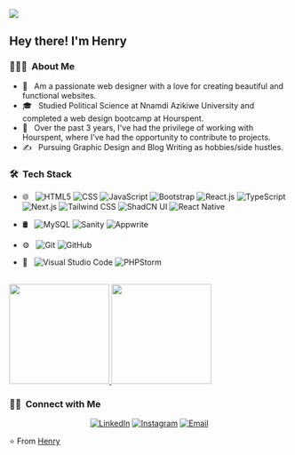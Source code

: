 <img src="https://raw.githubusercontent.com/Henryking98/Henryking98/master/assets/Henry%King%20Banner.png">

<h2> Hey there! I'm Henry</h2>

<h3> 👨🏻‍💻 &nbsp;About Me </h3>

- 🤔 &nbsp; Am a passionate web designer with a love for creating beautiful and functional websites.
- 🎓 &nbsp; Studied Political Science at Nnamdi Azikiwe University and completed a web design bootcamp at Hourspent.
- 💼 &nbsp; Over the past 3 years, I've had the privilege of working with Hourspent, where I've had the opportunity to contribute to projects.
- ✍️ &nbsp; Pursuing Graphic Design and Blog Writing as hobbies/side hustles.

<h3> 🛠 &nbsp;Tech Stack</h3>

- 🌐 &nbsp;
  ![HTML5](https://img.shields.io/badge/-HTML5-333333?style=flat&logo=HTML5)
  ![CSS](https://img.shields.io/badge/-CSS-333333?style=flat&logo=CSS3&logoColor=1572B6)
  ![JavaScript](https://img.shields.io/badge/-JavaScript-333333?style=flat&logo=javascript)
  ![Bootstrap](https://img.shields.io/badge/-Bootstrap-333333?style=flat&logo=bootstrap&logoColor=563D7C)
  ![React.js](https://img.shields.io/badge/-React-333333?style=flat&logo=react)
  ![TypeScript](https://img.shields.io/badge/-TypeScript-333333?style=flat&logo=typescript)
  ![Next.js](https://img.shields.io/badge/-Next.js-333333?style=flat&logo=next.js)
  ![Tailwind CSS](https://img.shields.io/badge/-Tailwind_CSS-333333?style=flat&logo=tailwind-css)
  ![ShadCN UI](https://img.shields.io/badge/-ShadCN_UI-333333?style=flat&logo=data:image/png;base64,iVBORw0KGgoAAAANSUhEUgAAABAAAAAQCAYAAAAf8/9hAAABF0lEQVR42mL8//8/AyWg4PpPDVwg0wAgGo5EOzv7rwMDf+fPv/7izMlIpX1Go2dEBSABKcUl3f38/AwMjFyDTPx8fFwWAtMlIpUZiZ+AAA5DsUhzLy8nJ0cHP2HQ1cBYgAnAy4CpGGQWmBgYGzQ1JU5WrpaURQAGUJ2fXZyCXNgAApcA2sEP0rKysqLVF+urpyBz6sCrKiJQAsYAKwARlk5ONjSyScTAUHR0FGWaEZAR/2h+eXtA5jZTAjIxlClHpADNQAAAAwNFGRjcA1cEoSyAMgGYCt1I5tQhIAAJ8PAi2kEGJlGBgYFip5e3NwsACr4CiCsADUBYgYJqbi4uqpSRUdFS2trSACggYBgDcyMjIwMAxAdL+GhSXlRAAAAABJRU5ErkJggg==)
   ![React Native](https://img.shields.io/badge/-React%20Native-333333?style=flat&logo=react&logoColor=61DAFB)  

- 🛢 &nbsp;
  ![MySQL](https://img.shields.io/badge/-MySQL-333333?style=flat&logo=mysql)
  ![Sanity](https://img.shields.io/badge/-Sanity-333333?style=flat&logo=sanity&logoColor=FF473A)
  ![Appwrite](https://img.shields.io/badge/-Appwrite-333333?style=flat&logo=appwrite&logoColor=F02E65)
- ⚙️ &nbsp;
  ![Git](https://img.shields.io/badge/-Git-333333?style=flat&logo=git)
  ![GitHub](https://img.shields.io/badge/-GitHub-333333?style=flat&logo=github)
- 🔧 &nbsp;
  ![Visual Studio Code](https://img.shields.io/badge/-Visual%20Studio%20Code-333333?style=flat&logo=visual-studio-code&logoColor=007ACC)
  ![PHPStorm](https://img.shields.io/badge/-PHPStorm-333333?style=flat)
  
<br/>
 
<a href="https://github.com/Henryking98/">
  <img height="180em" src="https://github-readme-stats.vercel.app/api?username=Henryking98&theme=buefy&show_icons=true" />
  <img height="180em" src="https://github-readme-stats.vercel.app/api/top-langs/?username=Henryking98&theme=buefy&layout=compact" />
</a>

<br/>

<h3> 🤝🏻 &nbsp;Connect with Me </h3>

<p align="center">
<a href="https://www.linkedin.com/in/chinwendu-uzodinma/"><img alt="LinkedIn" src="https://img.shields.io/badge/LinkedIn-%20Henry%20King-blue?style=flat-square&logo=linkedin"></a>
<a href="https://www.instagram.com/uzodinmachinwendu/"><img alt="Instagram" src="https://img.shields.io/badge/Instagram-Uzodinma-blue?style=flat-square&logo=instagram"></a>
<a href="Chinwenduuzodinma@gmail.com"><img alt="Email" src="https://img.shields.io/badge/Email-chinwenduuzodinma@gmmail-blue?style=flat-square&logo=gmail"></a>
</p>

⭐️ From [Henry](https://github.com/Henryking98/)
